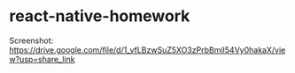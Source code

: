 # react-native-homework
Screenshot: https://drive.google.com/file/d/1_yfLBzwSuZ5XO3zPrbBmiI54Vy0hakaX/view?usp=share_link
